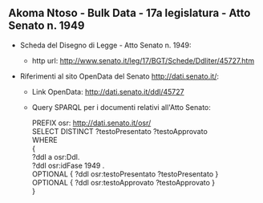 ## Akoma Ntoso - Bulk Data - 17a legislatura - Atto Senato n. 1949 ##

* Scheda del Disegno di Legge - Atto Senato n. 1949:
	* http url: http://www.senato.it/leg/17/BGT/Schede/Ddliter/45727.htm

* Riferimenti al sito OpenData del Senato http://dati.senato.it/:
	* Link OpenData: http://dati.senato.it/ddl/45727
	* Query SPARQL per i documenti relativi all'Atto Senato:

        PREFIX osr: <http://dati.senato.it/osr/>  
		SELECT DISTINCT ?testoPresentato ?testoApprovato  
		WHERE  
		{  
		    ?ddl a osr:Ddl.  
		    ?ddl osr:idFase 1949 .  
		    OPTIONAL { ?ddl osr:testoPresentato ?testoPresentato }  
		    OPTIONAL { ?ddl osr:testoApprovato ?testoApprovato }  
		}
		